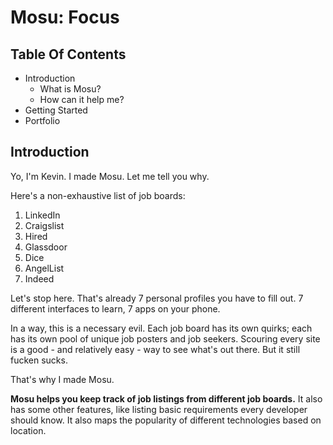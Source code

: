 # Mosu: Focus

## Table Of Contents
- Introduction
  - What is Mosu?
  - How can it help me?
- Getting Started
- Portfolio

## Introduction
Yo, I'm Kevin. I made Mosu. Let me tell you why.

Here's a non-exhaustive list of job boards:
1. LinkedIn
2. Craigslist
3. Hired
4. Glassdoor
5. Dice
6. AngelList
7. Indeed

Let's stop here. That's already 7 personal profiles you have to fill out. 7 different interfaces to learn, 7 apps on your phone.

In a way, this is a necessary evil. Each job board has its own quirks; each has its own pool of unique job posters and job seekers. Scouring every site is a good - and relatively easy - way to see what's out there. But it still fucken sucks.

That's why I made Mosu.

**Mosu helps you keep track of job listings from different job boards.** It also has some other features, like listing basic requirements every developer should know. It also maps the popularity of different technologies based on location.
